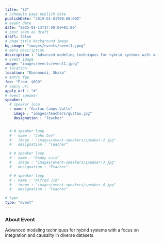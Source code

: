 ```yaml
---
title: "S2"
# Schedule page publish date
publishDate: "2019-01-01T00:00:00Z"
# event date
date: "2025-01-13T17:00:00+01:00"
# post save as draft
draft: false
# page title background image
bg_image: "images/events/event1.jpeg"
# meta description
description : "Advanced modeling techniques for hybrid systems with a focus on integration and causality in diverse datasets."
# Event image
image: "images/events/event1.jpeg"
# location
location: "Dhanmondi, Dhaka"
# entry fee
fee: "From: $699"
# apply url
apply_url : "#"
# event speaker
speaker:
  # speaker loop
  - name : "Gustau Camps-Valls"
    image : "images/teachers/gustau.jpg"
    designation : "Teacher"


  # # speaker loop
  # - name : "John Doe"
  #   image : "images/event-speakers/speaker-2.jpg"
  #   designation : "Teacher"

  # # speaker loop
  # - name : "Randy Luis"
  #   image : "images/event-speakers/speaker-3.jpg"
  #   designation : "Teacher"

  # # speaker loop
  # - name : "Alfred Jin"
  #   image : "images/event-speakers/speaker-4.jpg"
  #   designation : "Teacher"

# type
type: "event"
---
```


### About Event

Advanced modeling techniques for hybrid systems with a focus on integration and causality in diverse datasets.